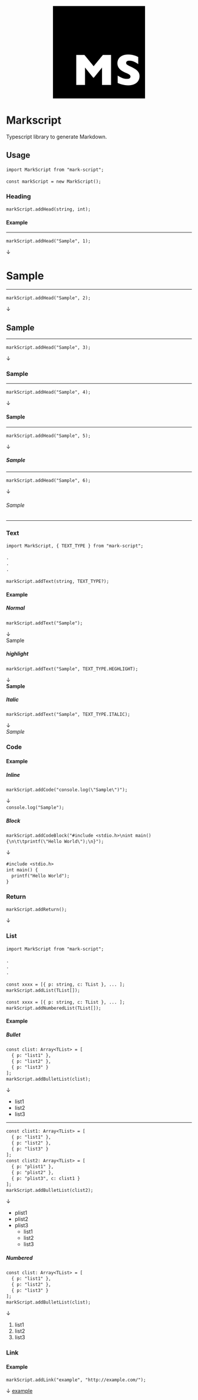 <div style="text-align:center"><img src="./assets/markscript.png" width="250px" height="250px" /></div>

# Markscript

Typescript library to generate Markdown.

## Usage

```
import MarkScript from "mark-script";

const markScript = new MarkScript();
```

### Heading

```
markScript.addHead(string, int);
```

#### Example

---

```
markScript.addHead("Sample", 1);
```

↓

# Sample

---

```
markScript.addHead("Sample", 2);
```

↓

## Sample

---

```
markScript.addHead("Sample", 3);
```

↓

### Sample

---

```
markScript.addHead("Sample", 4);
```

↓

#### Sample

---

```
markScript.addHead("Sample", 5);
```

↓

##### Sample

---

```
markScript.addHead("Sample", 6);
```

↓

###### Sample

---

### Text

```
import MarkScript, { TEXT_TYPE } from "mark-script";

.
.
.

markScript.addText(string, TEXT_TYPE?);
```

#### Example

##### Normal

```
markScript.addText("Sample");
```

↓  
Sample

##### highlight

```
markScript.addText("Sample", TEXT_TYPE.HEGHLIGHT);
```

↓  
**Sample**

##### Italic

```
markScript.addText("Sample", TEXT_TYPE.ITALIC);
```

↓  
_Sample_

### Code

#### Example

##### Inline

```
markScript.addCode("console.log(\"Sample\")");
```

↓  
`console.log("Sample");`

##### Block

```
markScript.addCodeBlock("#include <stdio.h>\nint main() {\n\t\tprintf(\"Hello World\");\n}");
```

↓

```
#include <stdio.h>
int main() {
  printf("Hello World");
}
```

### Return

```
markScript.addReturn();
```

↓

### List

```
import MarkScript from "mark-script";

.
.
.

const xxxx = [{ p: string, c: TList }, ... ];
markScript.addList(TList[]);

const xxxx = [{ p: string, c: TList }, ... ];
markScript.addNumberedList(TList[]);
```

#### Example

##### Bullet

```
const clist: Array<TList> = [
  { p: "list1" },
  { p: "list2" },
  { p: "list3" }
];
markScript.addBulletList(clist);
```

↓

- list1
- list2
- list3

---

```
const clist1: Array<TList> = [
  { p: "list1" },
  { p: "list2" },
  { p: "list3" }
];
const clist2: Array<TList> = [
  { p: "plist1" },
  { p: "plist2" },
  { p: "plist3", c: clist1 }
];
markScript.addBulletList(clist2);
```

↓

- plist1
- plist2
- plist3
  - list1
  - list2
  - list3

##### Numbered

```
const clist: Array<TList> = [
  { p: "list1" },
  { p: "list2" },
  { p: "list3" }
];
markScript.addBulletList(clist);
```

↓

1. list1
1. list2
1. list3

### Link

#### Example

```
markScript.addLink("example", "http://example.com/");
```

↓
[example]("http://example.com/")
